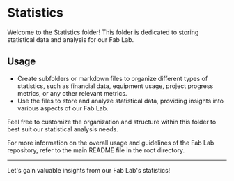 # Statistics

Welcome to the Statistics folder! This folder is dedicated to storing statistical data and analysis for our Fab Lab.

## Usage

- Create subfolders or markdown files to organize different types of statistics, such as financial data, equipment usage, project progress metrics, or any other relevant metrics.
- Use the files to store and analyze statistical data, providing insights into various aspects of our Fab Lab.

Feel free to customize the organization and structure within this folder to best suit our statistical analysis needs.

For more information on the overall usage and guidelines of the Fab Lab repository, refer to the main README file in the root directory.

---

Let's gain valuable insights from our Fab Lab's statistics!
